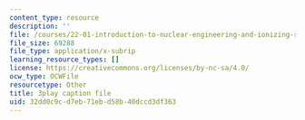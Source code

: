 ```yaml
---
content_type: resource
description: ''
file: /courses/22-01-introduction-to-nuclear-engineering-and-ionizing-radiation-fall-2016/32dd0c9cd7eb71ebd58b40dccd3df363_KhT9m9kFzv8.srt
file_size: 69288
file_type: application/x-subrip
learning_resource_types: []
license: https://creativecommons.org/licenses/by-nc-sa/4.0/
ocw_type: OCWFile
resourcetype: Other
title: 3play caption file
uid: 32dd0c9c-d7eb-71eb-d58b-40dccd3df363
---
```

